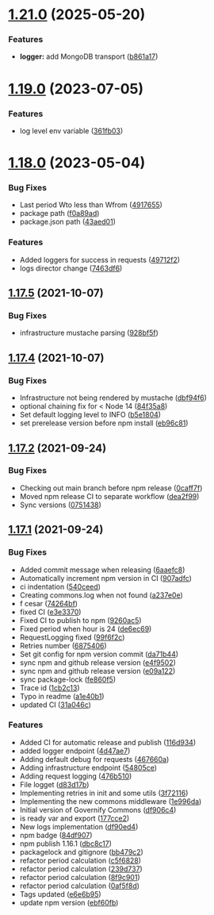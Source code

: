 # [1.21.0](https://github.com/governify/commons/compare/v1.19.0...v1.21.0) (2025-05-20)


### Features

* **logger:** add MongoDB transport ([b861a17](https://github.com/governify/commons/commit/b861a17a21b55d53ec226cb4f94fe092544f903a))



# [1.19.0](https://github.com/governify/commons/compare/v1.18.0...v1.19.0) (2023-07-05)


### Features

* log level env variable ([361fb03](https://github.com/governify/commons/commit/361fb03eb28beb619bd1210eb1326f3b53ebf1dd))



# [1.18.0](https://github.com/governify/commons/compare/v1.17.5...v1.18.0) (2023-05-04)


### Bug Fixes

* Last period Wto less than Wfrom ([4917655](https://github.com/governify/commons/commit/4917655ab049de7f342bca2d964b86bfc537e917))
* package path ([f0a89ad](https://github.com/governify/commons/commit/f0a89ad3deef7db6f94feffa85b25ca8a0b9a02c))
* package.json path ([43aed01](https://github.com/governify/commons/commit/43aed01b48cb8e3b48ce1ba3ead815349f1041d8))


### Features

* Added loggers for success in requests ([49712f2](https://github.com/governify/commons/commit/49712f23ea0bfe4f17f6329a4d5c792e0a5f9ab7))
* logs director change ([7463df6](https://github.com/governify/commons/commit/7463df64b3602c950fb94ad7b066716e0275e674))



## [1.17.5](https://github.com/governify/commons/compare/v1.17.4...v1.17.5) (2021-10-07)


### Bug Fixes

* infrastructure mustache parsing ([928bf5f](https://github.com/governify/commons/commit/928bf5f547a7f542e6a082f95058ac397daf324a))



## [1.17.4](https://github.com/governify/commons/compare/v1.17.2...v1.17.4) (2021-10-07)


### Bug Fixes

* Infrastructure not being rendered by mustache ([dbf94f6](https://github.com/governify/commons/commit/dbf94f6c979a411fe4d87d2839a019c0e4775221))
* optional chaining fix for < Node 14 ([84f35a8](https://github.com/governify/commons/commit/84f35a8989b85208298a509dfd35e37ea00cef92))
* Set default logging level to INFO ([b5e1804](https://github.com/governify/commons/commit/b5e1804995a3651de50b9c217a0671b10f6f46ab))
* set prerelease version before npm install ([eb96c81](https://github.com/governify/commons/commit/eb96c81e2b8361db95c514ef00eb5d77ce593d71))



## [1.17.2](https://github.com/governify/commons/compare/v1.17.1...v1.17.2) (2021-09-24)


### Bug Fixes

* Checking out main branch before npm release ([0caff7f](https://github.com/governify/commons/commit/0caff7f761a16e703f0aff08592889176b96a459))
* Moved npm release CI to separate workflow ([dea2f99](https://github.com/governify/commons/commit/dea2f99406ea29be9d938812b048cb5e7d25b2c2))
* Sync versions ([0751438](https://github.com/governify/commons/commit/075143874894916074360396b2f823d720a7a5ca))



## [1.17.1](https://github.com/governify/commons/compare/df906c436502e91f87878ab7f13fc5447a2331d2...v1.17.1) (2021-09-24)


### Bug Fixes

* Added commit message when releasing ([6aaefc8](https://github.com/governify/commons/commit/6aaefc861412f4738507d204d1cedb97dc6ebadc))
* Automatically increment npm version in CI ([907adfc](https://github.com/governify/commons/commit/907adfcc658e130499fa2be78311cdb6feb97902))
* ci indentation ([540ceed](https://github.com/governify/commons/commit/540ceedf2b5f0e8ca16b45760cf2d491271a6056))
* Creating commons.log when not found ([a237e0e](https://github.com/governify/commons/commit/a237e0ebc0907ae817a22a6cce17c68fe862098b))
* f cesar ([74264bf](https://github.com/governify/commons/commit/74264bf4c10de09468a2f279f4a77f548b651083))
* fixed CI ([e3e3370](https://github.com/governify/commons/commit/e3e33706e56023b1eddbd374995e93a43397db29))
* Fixed CI to publish to npm ([9260ac5](https://github.com/governify/commons/commit/9260ac5f94f02aea22f3368b69ebf9f388d0f58b))
* Fixed period when hour is 24 ([de6ec69](https://github.com/governify/commons/commit/de6ec6909132f02b9ae296ca400852281c332dee))
* RequestLogging fixed ([99f6f2c](https://github.com/governify/commons/commit/99f6f2c3633768d1426ef0b8e74d1bc051355663))
* Retries number ([6875406](https://github.com/governify/commons/commit/687540646c0451c136bb5c1c996904f4862b3a32))
* Set git config for npm version commit ([da71b44](https://github.com/governify/commons/commit/da71b44999a843fa5ff066b0adc1e39bae70013c))
* sync npm and github release version ([e4f9502](https://github.com/governify/commons/commit/e4f9502358f3666eb33dae8937721a92db39ac1d))
* sync npm and github release version ([e09a122](https://github.com/governify/commons/commit/e09a122bdb94309a120252f6e5b824bf449f01c1))
* sync package-lock ([fe860f5](https://github.com/governify/commons/commit/fe860f571219a159f1e03beee51a33d554bc0b96))
* Trace id ([1cb2c13](https://github.com/governify/commons/commit/1cb2c139077d0205a02141948945d2e00b974f4f))
* Typo in readme ([a1e40b1](https://github.com/governify/commons/commit/a1e40b1f05c85ac4835815e17886ad009777be96))
* updated CI ([31a046c](https://github.com/governify/commons/commit/31a046c04bfd980cd43960503f5f222784b8553a))


### Features

* Added CI for automatic release and publish ([116d934](https://github.com/governify/commons/commit/116d93498456ed76ccca499c0e03a96b74487892))
* added logger endpoint ([4d47ae7](https://github.com/governify/commons/commit/4d47ae731eea3b49ad2b6fd57e7b286c4c5762a3))
* Adding default debug for requests ([467660a](https://github.com/governify/commons/commit/467660a8f41e789782d16c166d20dfd67fb8cc82))
* Adding infrastructure endpoint ([54805ce](https://github.com/governify/commons/commit/54805cebcd50f41f6b08b00db4c144cadd37072a))
* Adding request logging ([476b510](https://github.com/governify/commons/commit/476b5109b3d10b496e6d59f3ffaff15b623972a1))
* File logget ([d83d17b](https://github.com/governify/commons/commit/d83d17bc0b5e34c33701f981e252a570291a4016))
* Implementing retries in init and some utils ([3f72116](https://github.com/governify/commons/commit/3f721161fe2ebd874d916234f6a381dfe1e99811))
* Implementing the new commons middleware ([1e996da](https://github.com/governify/commons/commit/1e996da5749676ee9e031064bdf0dc0bc45b0da7))
* Initial version of Governify Commons ([df906c4](https://github.com/governify/commons/commit/df906c436502e91f87878ab7f13fc5447a2331d2))
* is ready var and export ([177cce2](https://github.com/governify/commons/commit/177cce26087c0faf333c8976642f6b2d4c44e59b))
* New logs implementation ([df90ed4](https://github.com/governify/commons/commit/df90ed470b79d1c8ae7ac044bfa5e64d4d448f3f))
* npm badge ([84df907](https://github.com/governify/commons/commit/84df907737706230c1ab3688246afe390d336bcf))
* npm publish 1.16.1 ([dbc8c17](https://github.com/governify/commons/commit/dbc8c17a98430ba6cc6316c7f33a3bcc5a10b7fe))
* packagelock and gitignore ([bb479c2](https://github.com/governify/commons/commit/bb479c2cff745f4a1eb835a2a10a4d5b3b00a791))
* refactor period calculation ([c5f6828](https://github.com/governify/commons/commit/c5f682881600fbbfc64c2d5addb37a6e93a1bf05))
* refactor period calculation ([239d737](https://github.com/governify/commons/commit/239d737c8169ed6b76469036ed2f0e11fc07ec48))
* refactor period calculation ([8f9c901](https://github.com/governify/commons/commit/8f9c901435e4438a6a3a3f21433fe86960cdffd2))
* refactor period calculation ([0af5f8d](https://github.com/governify/commons/commit/0af5f8d4a0b7f1f8ab3327fffa9cf64ed1240010))
* Tags updated ([e6e6b95](https://github.com/governify/commons/commit/e6e6b957d4ec7c86da42b09673533dd04b5c0c6a))
* update npm version ([ebf60fb](https://github.com/governify/commons/commit/ebf60fb3f6869b7b9e79e1bb24cea4289831fd64))




